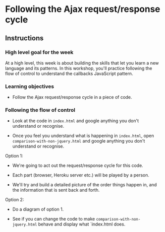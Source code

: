# Following the Ajax request/response cycle

## Instructions

### High level goal for the week

At a high level, this week is about building the skills that let you learn a new language and its patterns.  In this workshop, you'll practice following the flow of control to understand the callbacks JavaScript pattern.

### Learning objectives

* Follow the Ajax request/response cycle in a piece of code.

### Following the flow of control

* Look at the code in `index.html` and google anything you don't understand or recognise.

* Once you feel you understand what is happening in `index.html`, open `comparison-with-non-jquery.html` and google anything you don't understand or recognise. 

Option 1:

* We're going to act out the request/response cycle for this code.

* Each part (browser, Heroku server etc.) will be played by a person.

* We'll try and build a detailed picture of the order things happen in, and the information that is sent back and forth.

Option 2: 

* Do a diagram of option 1.

* See if you can change the code to make `comparison-with-non-jquery.html` behave and display what `index.html does.
